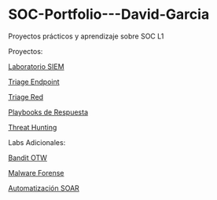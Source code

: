 # SOC-Portfolio---David-Garcia
Proyectos prácticos y aprendizaje sobre SOC L1



Proyectos:

[Laboratorio SIEM](Proyectos-SOC-L2/01-Laboratorio-SIEM)

[Triage Endpoint](Proyectos-SOC-L2/02-Triage-Endpoint)

[Triage Red](Proyectos-SOC-L2/03-Triage-Red)

[Playbooks de Respuesta](Proyectos-SOC-L2/04-Playbooks-Respuesta)

[Threat Hunting](Proyectos-SOC-L2/05-Threat-Hunting)


Labs Adicionales:

[Bandit OTW](Labs-Adicionales/Bandit-OTW)

[Malware Forense](Labs-Adicionales/Malware-Forense)

[Automatización SOAR](Labs-Adicionales/Automatización-SOAR)


